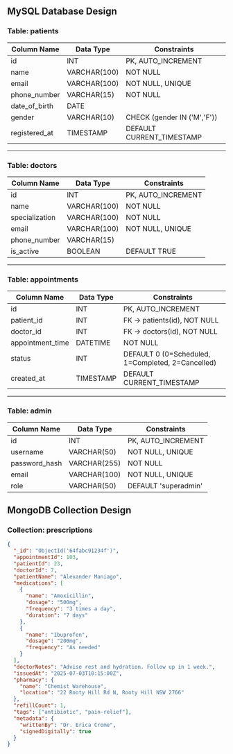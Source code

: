 ## MySQL Database Design

### **Table: patients**

| Column Name    | Data Type     | Constraints                  |
|----------------|---------------|------------------------------|
| id             | INT           | PK, AUTO_INCREMENT           |
| name           | VARCHAR(100)  | NOT NULL                     |
| email          | VARCHAR(100)  | NOT NULL, UNIQUE             |
| phone_number   | VARCHAR(15)   | NOT NULL                     |
| date_of_birth  | DATE          |                              |
| gender         | VARCHAR(10)   | CHECK (gender IN ('M','F'))  |
| registered_at  | TIMESTAMP     | DEFAULT CURRENT_TIMESTAMP    |

---

### **Table: doctors**

| Column Name     | Data Type     | Constraints                     |
|------------------|---------------|---------------------------------|
| id               | INT           | PK, AUTO_INCREMENT              |
| name             | VARCHAR(100)  | NOT NULL                        |
| specialization   | VARCHAR(100)  | NOT NULL                        |
| email            | VARCHAR(100)  | NOT NULL, UNIQUE                |
| phone_number     | VARCHAR(15)   |                                 |
| is_active        | BOOLEAN       | DEFAULT TRUE                    |

---

### **Table: appointments**

| Column Name      | Data Type     | Constraints                            |
|-------------------|---------------|----------------------------------------|
| id                | INT           | PK, AUTO_INCREMENT                     |
| patient_id        | INT           | FK → patients(id), NOT NULL            |
| doctor_id         | INT           | FK → doctors(id), NOT NULL             |
| appointment_time  | DATETIME      | NOT NULL                               |
| status            | INT           | DEFAULT 0 (0=Scheduled, 1=Completed, 2=Cancelled) |
| created_at        | TIMESTAMP     | DEFAULT CURRENT_TIMESTAMP              |

---

### **Table: admin**

| Column Name  | Data Type     | Constraints               |
|---------------|---------------|---------------------------|
| id            | INT           | PK, AUTO_INCREMENT        |
| username      | VARCHAR(50)   | NOT NULL, UNIQUE          |
| password_hash | VARCHAR(255)  | NOT NULL                  |
| email         | VARCHAR(100)  | NOT NULL, UNIQUE          |
| role          | VARCHAR(50)   | DEFAULT 'superadmin'      |

## MongoDB Collection Design

### **Collection: prescriptions**

```json
{
  "_id": "ObjectId('64fabc91234f')",
  "appointmentId": 103,
  "patientId": 23,
  "doctorId": 7,
  "patientName": "Alexander Maniago",
  "medications": [
    {
      "name": "Amoxicillin",
      "dosage": "500mg",
      "frequency": "3 times a day",
      "duration": "7 days"
    },
    {
      "name": "Ibuprofen",
      "dosage": "200mg",
      "frequency": "As needed"
    }
  ],
  "doctorNotes": "Advise rest and hydration. Follow up in 1 week.",
  "issuedAt": "2025-07-03T10:15:00Z",
  "pharmacy": {
    "name": "Chemist Warehouse",
    "location": "22 Rooty Hill Rd N, Rooty Hill NSW 2766"
  },
  "refillCount": 1,
  "tags": ["antibiotic", "pain-relief"],
  "metadata": {
    "writtenBy": "Dr. Erica Crome",
    "signedDigitally": true
  }
}